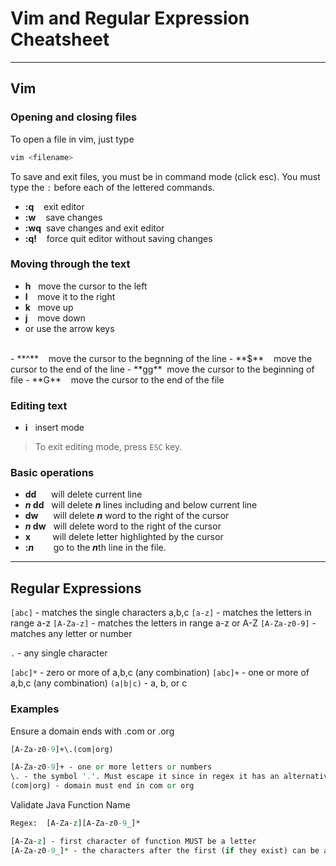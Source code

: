 # Vim and Regular Expression Cheatsheet #

----

## Vim

### Opening and closing files ###

To open a file in vim, just type 

```bash
vim <filename>
```

To save and exit files, you must be in command mode (click esc). You must type the `:` before each of the lettered commands.

- **:q** &nbsp;&nbsp;&nbsp;exit editor
- **:w** &nbsp;&nbsp;&nbsp;save changes
- **:wq** &nbsp;save changes and exit editor
- **:q!** &nbsp;&nbsp;&nbsp;force quit editor without saving changes


### Moving through the text ###

- **h** &nbsp;&nbsp;move the cursor to the left
- **l** &nbsp;&nbsp;&nbsp;move it to the right
- **k** &nbsp;&nbsp;move up
- **j** &nbsp;&nbsp;&nbsp;move down
- or use the arrow keys
<br>
- **^** &nbsp;&nbsp;&nbsp;move the cursor to the begnning of the line
- **$** &nbsp;&nbsp;&nbsp;move the cursor to the end of the line
- **gg** &nbsp;move the cursor to the beginning of file
- **G** &nbsp;&nbsp;&nbsp;move the cursor to the end of the file

### Editing text ###

- **i** &nbsp;&nbsp;insert mode 

> To exit editing mode, press `ESC` key.

### Basic operations ###
- **dd** &nbsp;&nbsp;&nbsp;&nbsp;&nbsp;will delete current line
- ***n* dd** &nbsp;&nbsp;will delete ***n*** lines including and below current line
- **dw** &nbsp;&nbsp;&nbsp;&nbsp;&nbsp;will delete ***n*** word to the right of the cursor
- ***n* dw** &nbsp;&nbsp;will delete word to the right of the cursor
- **x** &nbsp;&nbsp;&nbsp;&nbsp;&nbsp;&nbsp;&nbsp;&nbsp;will delete letter highlighted by the cursor 
- **:*n*** &nbsp;&nbsp;&nbsp;&nbsp;&nbsp;&nbsp;&nbsp;go to the ***n***th line in the file.

----

## Regular Expressions

`[abc]` - matches the single characters a,b,c
`[a-z]` - matches the letters in range a-z
`[A-Za-z]` - matches the letters in range a-z or A-Z
`[A-Za-z0-9]` - matches any letter or number

`.` - any single character

`[abc]*` - zero or more of a,b,c (any combination)
`[abc]+` - one or more of a,b,c (any combination)
`(a|b|c)` - a, b, or c

### Examples ###

Ensure a domain ends with .com or .org
```perl
[A-Za-z0-9]+\.(com|org)

[A-Za-z0-9]+ - one or more letters or numbers
\. - the symbol '.'. Must escape it since in regex it has an alternative meaning
(com|org) - domain must end in com or org
```


Validate Java Function Name
```perl
Regex:  [A-Za-z][A-Za-z0-9_]*

[A-Za-z] - first character of function MUST be a letter
[A-Za-z0-9_]* - the characters after the first (if they exist) can be a letter, number, or underscore.
```